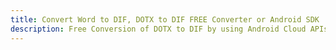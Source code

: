 ---title: Convert Word to DIF, DOTX to DIF FREE Converter or Android SDKdescription: Free Conversion of DOTX to DIF by using Android Cloud APIs & SDKs. Also Create, Edit & Render Microsoft Word & OpenOffice documents in the Cloud.---